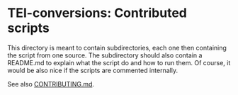 # TEI-conversions: Contributed scripts

This directory is meant to contain subdirectories, each one then containing the script from one source.
The subdirectory should also contain a README.md to explain what the script do and how to run them. Of
course, it would be also nice if the scripts are commented internally.

See also [CONTRIBUTING.md](../CONTRIBUTING.md).

